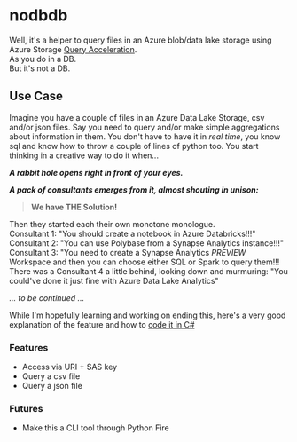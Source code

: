 # nodbdb

Well, it's a helper to query files in an Azure blob/data lake storage using Azure Storage [Query Acceleration](https://docs.microsoft.com/en-us/azure/storage/blobs/data-lake-storage-query-acceleration).<br>
As you do in a DB.<br>
But it's not a DB.  

## Use Case
Imagine you have a couple of files in an Azure Data Lake Storage, csv and/or json files. Say you need to query and/or make simple aggregations about information in them. You don't have to have it in *real time*, you know sql and know how to throw a couple of lines of python too. You start thinking in a creative way to do it when...

***A rabbit hole opens right in front of your eyes.***

***A pack of consultants emerges from it, almost shouting in unison:*** 
>**We have THE Solution!**

Then they started each their own monotone monologue.<br>
Consultant 1: "You should create a notebook in Azure Databricks!!!"<br>
Consultant 2: "You can use Polybase from a Synapse Analytics instance!!!"<br>
Consultant 3: "You need to create a Synapse Analytics *PREVIEW* Workspace and then you can choose either SQL or Spark to query them!!!<br>
There was a Consultant 4 a little behind, looking down and murmuring: "You could've done it just fine with Azure Data Lake Analytics"

_... to be continued ..._

While I'm hopefully learning and working on ending this, here's a very good explanation of the feature and how to [code it in C#](https://dev.to/shibayan/query-acceleration-for-adls-alternative-to-the-lightweight-synapse-analytics-5027)

### Features
- Access via URI + SAS key
- Query a csv file
- Query a json file
### Futures
- Make this a CLI tool through Python Fire
